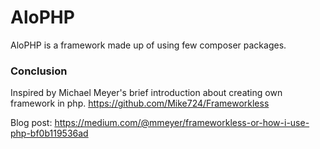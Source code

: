 # AloPHP

AloPHP is a framework made up of using few composer packages. 


### Conclusion
Inspired by Michael Meyer's brief introduction about creating own framework in php.
https://github.com/Mike724/Frameworkless

Blog post: https://medium.com/@mmeyer/frameworkless-or-how-i-use-php-bf0b119536ad
